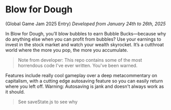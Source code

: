 # Blow for Dough
(Global Game Jam 2025 Entry)
*Developed from January 24th to 26th, 2025*

In Blow for Dough, you’ll blow bubbles to earn Bubble Bucks—because why do anything else when you can profit from bubbles? Use your earnings to invest in the stock market and watch your wealth skyrocket. It’s a cutthroat world where the more you pop, the more you accumulate. 

> Note from developer: This repo contains some of the most horrendous code I've ever written. You've been warned.

Features include really cool gameplay over a deep metacommentary on capitalism, with a cutting edge autosaving feature so you can easily return where you left off.
Warning: Autosaving is jank and doesn't always work as it should. 
> See saveState.js to see why
